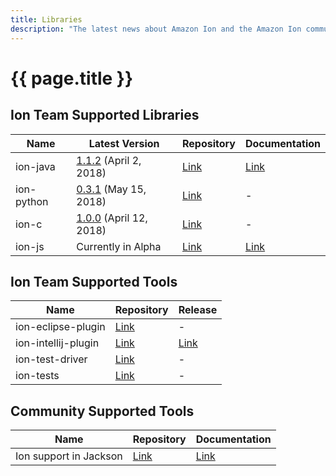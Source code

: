 ```yaml
---
title: Libraries
description: "The latest news about Amazon Ion and the Amazon Ion community."
---
```


# {{ page.title }}

## Ion Team Supported Libraries

| Name | Latest Version | Repository | Documentation |
|------|----------------|------|---------------|
| ion-java | [1.1.2](https://github.com/amzn/ion-java/releases/latest) (April 2, 2018) | [Link](https://github.com/amzn/ion-java) | [Link](https://www.javadoc.io/doc/software.amazon.ion/ion-java/) |
|ion-python | [0.3.1](https://github.com/amzn/ion-python/releases/latest) (May 15, 2018) | [Link](https://github.com/amzn/ion-python) | - |
| ion-c | [1.0.0](https://github.com/amzn/ion-c/releases/latest) (April 12, 2018) | [Link](https://github.com/amzn/ion-c) | - |
| ion-js | Currently in Alpha | [Link](https://github.com/amzn/ion-js) | [Link](https://amzn.github.io/ion-js/api/) |

## Ion Team Supported Tools

| Name | Repository | Release |
|------|------|---------|
| ion-eclipse-plugin | [Link](https://github.com/amzn/ion-eclipse-plugin) | - |
| ion-intellij-plugin | [Link](https://github.com/amzn/ion-intellij-plugin) | [Link](https://plugins.jetbrains.com/plugin/8409-amazon-ion-intellij-idea-plugin) |
| ion-test-driver | [Link](https://github.com/amzn/ion-test-driver) | - |
| ion-tests | [Link](https://github.com/amzn/ion-tests) | - |


## Community Supported Tools

| Name | Repository | Documentation |
|------|------------|---------------|
| Ion support in Jackson |  [Link](https://github.com/FasterXML/jackson-dataformats-binary/tree/master/ion) | [Link](http://fasterxml.github.io/jackson-dataformats-binary/javadoc/ion/2.9/) |
